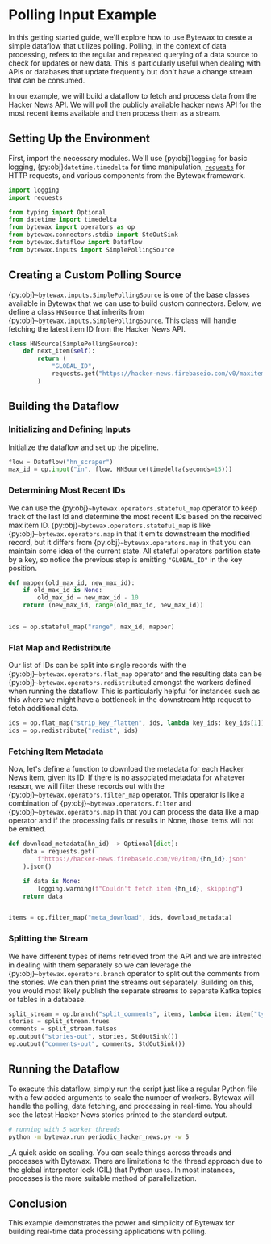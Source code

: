# Polling Input Example

In this getting started guide, we'll explore how to use Bytewax to
create a simple dataflow that utilizes polling. Polling, in the
context of data processing, refers to the regular and repeated
querying of a data source to check for updates or new data. This is
particularly useful when dealing with APIs or databases that update
frequently but don't have a change stream that can be consumed.

In our example, we will build a dataflow to fetch and process data
from the Hacker News API. We will poll the publicly available hacker
news API for the most recent items available and then process them as
a stream.

## Setting Up the Environment

First, import the necessary modules. We'll use {py:obj}`logging` for
basic logging, {py:obj}`datetime.timedelta` for time manipulation,
[`requests`](https://requests.readthedocs.io/en/latest/) for HTTP
requests, and various components from the Bytewax framework.

```python
import logging
import requests

from typing import Optional
from datetime import timedelta
from bytewax import operators as op
from bytewax.connectors.stdio import StdOutSink
from bytewax.dataflow import Dataflow
from bytewax.inputs import SimplePollingSource
```

## Creating a Custom Polling Source

{py:obj}`~bytewax.inputs.SimplePollingSource` is one of the base
classes available in Bytewax that we can use to build custom
connectors. Below, we define a class `HNSource` that inherits from
{py:obj}`~bytewax.inputs.SimplePollingSource`. This class will handle
fetching the latest item ID from the Hacker News API.

```python
class HNSource(SimplePollingSource):
    def next_item(self):
        return (
            "GLOBAL_ID",
            requests.get("https://hacker-news.firebaseio.com/v0/maxitem.json").json(),
        )
```

## Building the Dataflow

### Initializing and Defining Inputs

Initialize the dataflow and set up the pipeline.

```python
flow = Dataflow("hn_scraper")
max_id = op.input("in", flow, HNSource(timedelta(seconds=15)))
```

### Determining Most Recent IDs

We can use the {py:obj}`~bytewax.operators.stateful_map` operator to
keep track of the last Id and determine the most recent IDs based on
the received max item ID. {py:obj}`~bytewax.operators.stateful_map` is
like {py:obj}`~bytewax.operators.map` in that it emits downstream the
modified record, but it differs from {py:obj}`~bytewax.operators.map`
in that you can maintain some idea of the current state. All stateful
operators partition state by a key, so notice the previous step is
emitting `"GLOBAL_ID"` in the key position.

```python
def mapper(old_max_id, new_max_id):
    if old_max_id is None:
        old_max_id = new_max_id - 10
    return (new_max_id, range(old_max_id, new_max_id))


ids = op.stateful_map("range", max_id, mapper)
```

### Flat Map and Redistribute

Our list of IDs can be split into single records with the
{py:obj}`~bytewax.operators.flat_map` operator and the resulting data
can be {py:obj}`~bytewax.operators.redistribute`d amongst the workers
defined when running the dataflow. This is particularly helpful for
instances such as this where we might have a bottleneck in the
downstream http request to fetch additional data.

```python
ids = op.flat_map("strip_key_flatten", ids, lambda key_ids: key_ids[1])
ids = op.redistribute("redist", ids)
```

### Fetching Item Metadata

Now, let's define a function to download the metadata for each Hacker
News item, given its ID. If there is no associated metadata for
whatever reason, we will filter these records out with the
{py:obj}`~bytewax.operators.filter_map` operator. This operator is
like a combination of {py:obj}`~bytewax.operators.filter` and
{py:obj}`~bytewax.operators.map` in that you can process the data like
a map operator and if the processing fails or results in None, those
items will not be emitted.

```python
def download_metadata(hn_id) -> Optional[dict]:
    data = requests.get(
        f"https://hacker-news.firebaseio.com/v0/item/{hn_id}.json"
    ).json()

    if data is None:
        logging.warning(f"Couldn't fetch item {hn_id}, skipping")
    return data


items = op.filter_map("meta_download", ids, download_metadata)
```

### Splitting the Stream

We have different types of items retrieved from the API and we are
intrested in dealing with them separately so we can leverage the
{py:obj}`~bytewax.operators.branch` operator to split out the comments
from the stories. We can then print the streams out separately.
Building on this, you would most likely publish the separate streams
to separate Kafka topics or tables in a database.

```python
split_stream = op.branch("split_comments", items, lambda item: item["type"] == "story")
stories = split_stream.trues
comments = split_stream.falses
op.output("stories-out", stories, StdOutSink())
op.output("comments-out", comments, StdOutSink())
```

## Running the Dataflow

To execute this dataflow, simply run the script just like a regular
Python file with a few added arguments to scale the number of workers.
Bytewax will handle the polling, data fetching, and processing in
real-time. You should see the latest Hacker News stories printed to
the standard output.

```bash
# running with 5 worker threads
python -m bytewax.run periodic_hacker_news.py -w 5
```

_A quick aside on scaling. You can scale things across threads and
processes with Bytewax. There are limitations to the thread approach
due to the global interpreter lock (GIL) that Python uses. In most
instances, processes is the more suitable method of parallelization.

## Conclusion

This example demonstrates the power and simplicity of Bytewax for
building real-time data processing applications with polling.
